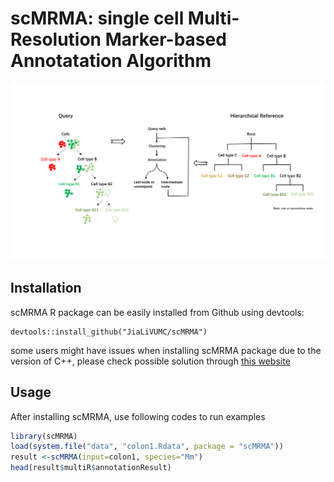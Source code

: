 # scMRMA: single cell Multi-Resolution Marker-based Annotatation Algorithm

<p align="center">
  <img width="900"  src="https://github.com/JiaLiVUMC/scMRMA/blob/main/overview_scMRMA.png">
</p>

## Installation

scMRMA R package can be easily installed from Github using devtools:  

```
devtools::install_github("JiaLiVUMC/scMRMA")
```
some users might have issues when installing scMRMA package due to the version of C++, please check possible solution through [this website](https://teuder.github.io/rcpp4everyone_en/020_install.html)

## Usage

After installing scMRMA, use following codes to run examples

```R
library(scMRMA)
load(system.file("data", "colon1.Rdata", package = "scMRMA"))
result <-scMRMA(input=colon1, species="Mm")
head(result$multiR$annotationResult)
```
